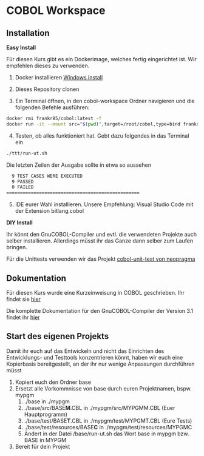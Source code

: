 # COBOL Workspace

## Installation
**Easy Install**

Für diesen Kurs gibt es ein Dockerimage, welches fertig eingerichtet ist. Wir empfehlen dieses zu verwenden.
1. Docker installieren [Windows install](https://docs.docker.com/docker-for-windows/install)

2. Dieses Repository clonen

3. Ein Terminal öffnen, in den cobol-workspace Ordner navigieren und die folgenden Befehle ausführen:

```bash
docker rmi frankr85/cobol:latest -f
docker run -it --mount src="$(pwd)",target=/root/cobol,type=bind frankr85/cobol:latest bash
```

4. Testen, ob alles funktioniert hat. Gebt dazu folgendes in das Terminal ein
```bash
./ttt/run-ut.sh 
```
Die letzten Zeilen der Ausgabe sollte in etwa so aussehen
```bash
  9 TEST CASES WERE EXECUTED
  9 PASSED
  0 FAILED
=================================================
```

5. IDE eurer Wahl installieren. Unsere Empfehlung: Visual Studio Code mit der Extension bitlang.cobol

**DIY Install**

Ihr könnt den GnuCOBOL-Compiler und evtl. die verwendeten Projekte auch selber installieren. Allerdings müsst ihr das Ganze dann selber zum Laufen bringen. 

Für die Unittests verwenden wir das Projekt [cobol-unit-test von neopragma](https://github.com/neopragma/cobol-unit-test) 

## Dokumentation
Für diesen Kurs wurde eine Kurzeinweisung in COBOL geschrieben. Ihr findet sie [hier](https://frankr85.github.io/cobol-handbuch/)

Die komplette Dokumentation für den GnuCOBOL-Compiler der Version 3.1 findet ihr [hier](https://sourceforge.net/p/gnucobol/code/HEAD/tree/external-doc/guide/PDFs/gnucobpg-a4.pdf?format=raw)

## Start des eigenen Projekts
Damit ihr euch auf das Entwickeln und nicht das Einrichten des Entwicklungs- und Testtools konzentrieren könnt, haben wir euch eine Kopierbasis bereitgestellt, an der ihr nur wenige Anpassungen durchführen müsst
1. Kopiert euch den Ordner base
2. Ersetzt alle Vorkommnisse von base durch euren Projektnamen, bspw. mypgm
    1. ./base in ./mypgm
    2. ./base/src/BASE**M**.CBL in ./mypgm/src/MYPGMM.CBL (Euer Hauptprogramm)
    3. ./base/test/BASE**T**.CBL in ./mypgm/test/MYPGMT.CBL (Eure Tests)
    4. ./base/test/resources/BASE**C** in ./mypgm/test/resources/MYPGMC
    5. Ändert in der Datei /base/run-ut.sh das Wort base in mypgm bzw. BASE in MYPGM
3. Bereit für dein Projekt

 

